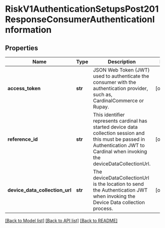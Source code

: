 # RiskV1AuthenticationSetupsPost201ResponseConsumerAuthenticationInformation

## Properties
Name | Type | Description | Notes
------------ | ------------- | ------------- | -------------
**access_token** | **str** | JSON Web Token (JWT) used to authenticate the consumer with the authentication provider, such as, CardinalCommerce or Rupay.  | [optional] 
**reference_id** | **str** | This identifier represents cardinal has started device data collection session and this must be passed in Authentication JWT to Cardinal when invoking the deviceDataCollectionUrl.  | [optional] 
**device_data_collection_url** | **str** | The deviceDataCollectionUrl is the location to send the Authentication JWT when invoking the Device Data collection process.  | [optional] 

[[Back to Model list]](../README.md#documentation-for-models) [[Back to API list]](../README.md#documentation-for-api-endpoints) [[Back to README]](../README.md)


